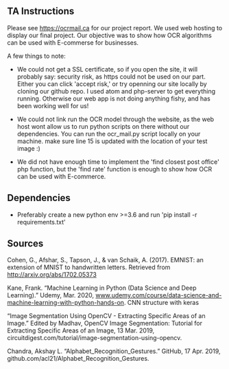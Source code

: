 ## TA Instructions

Please see https://ocrmail.ca for our project report. We used web hosting to display our final project. Our objective was to show how OCR algorithms can be used with E-commerse for businesses. 

A few things to note: 

- We could not get a SSL certificate, so if you open the site, it will probably say: security risk, as https could not be used
  on our part. Either you can click 'accept risk,' or try openning our site locally by cloning our github repo. I used atom and  php-server to get everything running. Otherwise our web app is not doing anything fishy, and has been working well for us!
  
- We could not link run the OCR model through the website, as the web host wont allow us to run python scripts on there without
  our dependencies. You can run the ocr_mail.py script locally on your machine. make sure line 15 is updated with the location of your test image :) 
  
- We did not have enough time to implement the 'find closest post office' php function, but the 'find rate' function is enough
  to show how OCR can be used with E-commerce. 
  
## Dependencies
- Preferably create a new python env >=3.6 and run 'pip install -r requirements.txt'

## Sources

Cohen, G., Afshar, S., Tapson, J., & van Schaik, A. (2017). EMNIST: an extension of MNIST to handwritten letters. Retrieved from http://arxiv.org/abs/1702.05373

Kane, Frank. “Machine Learning in Python (Data Science and Deep Learning).” Udemy, Mar. 2020, www.udemy.com/course/data-science-and-machine-learning-with-python-hands-on. CNN structure with keras

“Image Segmentation Using OpenCV - Extracting Specific Areas of an Image.” Edited by Madhav, OpenCV Image Segmentation: Tutorial for Extracting Specific Areas of an Image, 13 Mar. 2019, circuitdigest.com/tutorial/image-segmentation-using-opencv.

Chandra, Akshay L. “Alphabet_Recognition_Gestures.” GitHub, 17 Apr. 2019, github.com/acl21/Alphabet_Recognition_Gestures.
